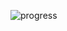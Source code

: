 ![progress](https://github.com/Pearlgrowth/REACT/assets/139564822/8eee1913-8bd4-42a7-97f1-c6aa95c953d4)
